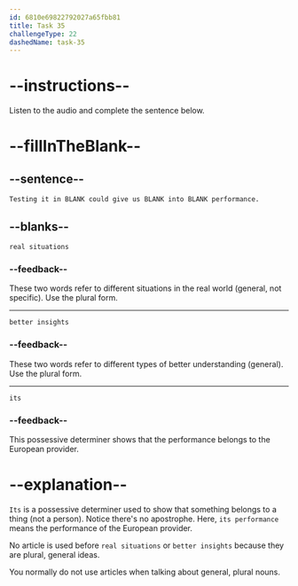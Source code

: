 ```yaml
---
id: 6810e69822792027a65fbb81
title: Task 35
challengeType: 22
dashedName: task-35
---
```


<!-- (Audio) Maria: Testing it in real situations could give us better insights into its performance. -->

# --instructions--

Listen to the audio and complete the sentence below.

# --fillInTheBlank--

## --sentence--

`Testing it in BLANK could give us BLANK into BLANK performance.`

## --blanks--

`real situations`

### --feedback--

These two words refer to different situations in the real world (general, not specific). Use the plural form.

---

`better insights`

### --feedback--

These two words refer to different types of better understanding (general). Use the plural form.

---

`its`

### --feedback--

This possessive determiner shows that the performance belongs to the European provider.

# --explanation--

`Its` is a possessive determiner used to show that something belongs to a thing (not a person). Notice there's no apostrophe. Here, `its performance` means the performance of the European provider.

No article is used before `real situations` or `better insights` because they are plural, general ideas.

You normally do not use articles when talking about general, plural nouns.
